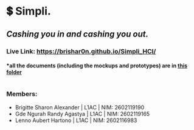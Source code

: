 # 💲 Simpli. 
## _Cashing you in and cashing you out._
### Live Link: https://brishar0n.github.io/Simpli_HCI/
#### *all the documents (including the mockups and prototypes) are in [this folder](https://github.com/brishar0n/Simpli_HCI/tree/master/documents) 

#

### Members:
- Brigitte Sharon Alexander | L1AC | NIM: 2602119190
- Gde Ngurah Randy Agastya | L1AC | NIM: 2602119165
- Lenno Aubert Hartono | L1AC | NIM: 2602116983







